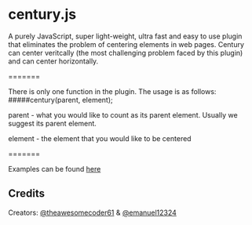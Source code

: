 century.js
=======

A purely JavaScript, super light-weight, ultra fast and easy to use plugin that eliminates the problem of centering elements in web pages. Century can center veritcally (the most challenging problem faced by this plugin) and can center horizontally.

=======

There is only one function in the plugin. The usage is as follows:
#####century(parent, element);

parent - what you would like to count as its parent element. Usually we suggest its parent element.

element - the element that you would like to be centered

=======

Examples can be found [here](http://jsfiddle.net/emanuel12324/xxky0f1c/)

## Credits
Creators: [@theawesomecoder61](http://www.github.com/theawesomecoder61) & [@emanuel12324](http://www.github.com/emanuel12324)
